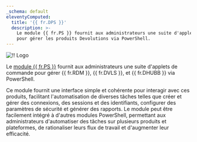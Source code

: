```yaml
---
_schema: default
eleventyComputed:
  title: '{{ fr.DPS }}'
  description: >-
    Le module {{ fr.PS }} fournit aux administrateurs une suite d'applets de commande
    pour gérer les produits Devolutions via PowerShell.
---
```

![!! Logo](https://cdnweb.devolutions.net/images/projects/devolutions-powershell/logos/devolutions-powershell-color-shadow.svg)

Le [module {{ fr.PS }}](https://www.powershellgallery.com/packages/Devolutions.PowerShell/) fournit aux administrateurs une suite d'applets de commande pour gérer {{ fr.RDM }}, {{ fr.DVLS }}, et {{ fr.DHUBB }} via PowerShell.

Ce module fournit une interface simple et cohérente pour interagir avec ces produits, facilitant l'automatisation de diverses tâches telles que créer et gérer des connexions, des sessions et des identifiants, configurer des paramètres de sécurité et générer des rapports. Le module peut être facilement intégré à d'autres modules PowerShell, permettant aux administrateurs d'automatiser des tâches sur plusieurs produits et plateformes, de rationaliser leurs flux de travail et d'augmenter leur efficacité.
